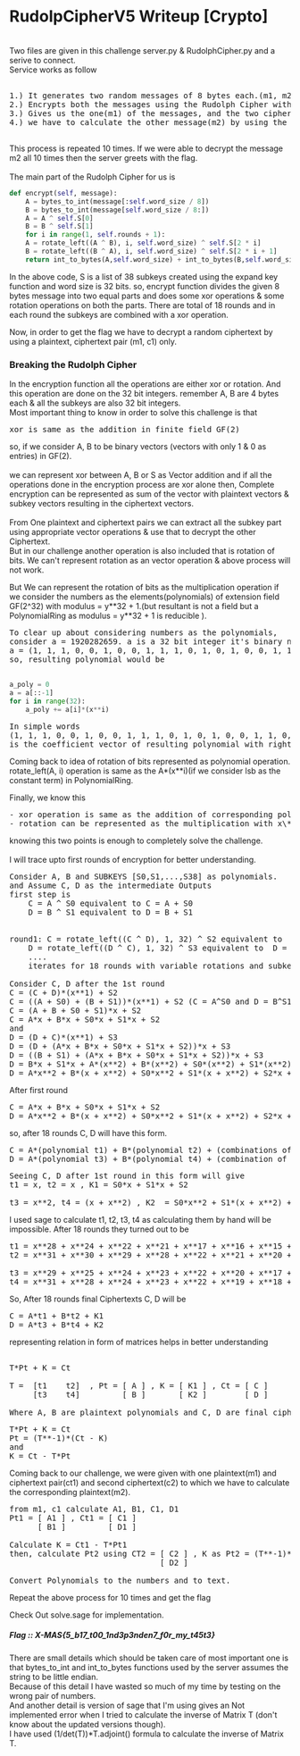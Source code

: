 <h1> RudolpCipherV5 Writeup [Crypto] </h1>

<br> Two files are given in this challenge server.py & RudolphCipher.py and a serive to connect. </br>
Service works as follow
<pre>

1.) It generates two random messages of 8 bytes each.(m1, m2)
2.) Encrypts both the messages using the Rudolph Cipher with a random key.(c1, c2)
3.) Gives us the one(m1) of the messages, and the two ciphertexts(c1, c2) and
4.) we have to calculate the other message(m2) by using the given m1, c1, c2.

</pre>
This process is repeated 10 times. If we were able to decrypt the message m2 all 10 times then the server greets with the flag.
<br><br>The main part of the Rudolph Cipher for us is 

```python
def encrypt(self, message):
    A = bytes_to_int(message[:self.word_size / 8])
    B = bytes_to_int(message[self.word_size / 8:])
    A = A ^ self.S[0]
    B = B ^ self.S[1]
    for i in range(1, self.rounds + 1):
	A = rotate_left((A ^ B), i, self.word_size) ^ self.S[2 * i]
	B = rotate_left((B ^ A), i, self.word_size) ^ self.S[2 * i + 1]
    return int_to_bytes(A,self.word_size) + int_to_bytes(B,self.word_size)
```

In the above code, S is a list of 38 subkeys created using the expand key function and word size is 32 bits.
so, encrypt function divides the given 8 bytes message into two equal parts and does some xor operations & some rotation
operations on both the parts. There are total of 18 rounds and in each round the subkeys are combined with a xor operation.

Now, in order to get the flag we have to decrypt a random ciphertext by using a plaintext, ciphertext pair (m1, c1) only.

<h3> Breaking the Rudolph Cipher </h3>
In the encryption function all the operations are either xor or rotation. And this operation are done on the 32 bit integers.
remember A, B are 4 bytes each & all the subkeys are also 32 bit integers.<br>
Most important thing to know in order to solve this challenge is that <pre>xor is same as the addition in finite field GF(2)</pre>
so, if we consider A, B to be binary vectors (vectors with only 1 & 0 as entries) in GF(2).<br><br>
we can represent xor between A, B or S as Vector addition and if all the operations done in the encryption process are xor alone then, Complete encryption can be represented as sum of the vector with plaintext vectors & subkey vectors resulting in the ciphertext vectors.<br><br>
From One plaintext and ciphertext pairs we can extract all the subkey part using appropriate vector operations & use that to decrypt the other Ciphertext.<br>
But in our challenge another operation is also included that is rotation of bits.
We can't represent rotation as an vector operation & above process will not work.

But We can represent the rotation of bits as the multiplication operation if we consider the numbers as the elements(polynomials) of extension field GF(2^32) with modulus = y\**32 + 1.(but resultant is not a field but a PolynomialRing as modulus = y\**32 + 1 is reducible ).
<pre>
To clear up about considering numbers as the polynomials,
consider a = 1920282659. a is a 32 bit integer it's binary notation is 
a = (1, 1, 1, 0, 0, 1, 0, 0, 1, 1, 1, 0, 1, 0, 1, 0, 0, 1, 1, 0, 0, 0, 0, 0, 0, 1, 0, 0, 0, 1, 1) 
so, resulting polynomial would be <br>
</pre>

```python
a_poly = 0
a = a[::-1]
for i in range(32):
	a_poly += a[i]*(x**i)
```
<pre>
In simple words 
(1, 1, 1, 0, 0, 1, 0, 0, 1, 1, 1, 0, 1, 0, 1, 0, 0, 1, 1, 0, 0, 0, 0, 0, 0, 1, 0, 0, 0, 1, 1) 
is the coefficient vector of resulting polynomial with rightmost(lsb) bit as the coefficient of x**0.
</pre>

Coming back to idea of rotation of bits represented as polynomial operation.<br>
rotate_left(A, i) operation is same as the A*(x\**i)(if we consider lsb as the constant term) in PolynomialRing.<br>

Finally, we know this
<pre>
- xor operation is same as the addition of corresponding polynomials in above defined PolynomialRing.
- rotation can be represented as the multiplication with x\**i.
</pre>
knowing this two points is enough to completely solve the challenge.<br><br>
I will trace upto first rounds of encryption for better understanding.
<pre>
Consider A, B and SUBKEYS [S0,S1,...,S38] as polynomials.
and Assume C, D as the intermediate Outputs
first step is 
	C = A ^ S0 equivalent to C = A + S0
	D = B ^ S1 equivalent to D = B + S1
	<br>
round1:	C = rotate_left((C ^ D), 1, 32) ^ S2 equivalent to  C = (C + D)*(x**1) + S2
	D = rotate_left((D ^ C), 1, 32) ^ S3 equivalent to  D = (D + C)*(x**1) + S3
	....
	iterates for 18 rounds with variable rotations and subkeys

Consider C, D after the 1st round
C = (C + D)*(x**1) + S2
C = ((A + S0) + (B + S1))*(x**1) + S2 (C = A^S0 and D = B^S1 at the start of encryption)
C = (A + B + S0 + S1)*x + S2
C = A*x + B*x + S0*x + S1*x + S2
and
D = (D + C)*(x**1) + S3
D = (D + (A*x + B*x + S0*x + S1*x + S2))*x + S3
D = ((B + S1) + (A*x + B*x + S0*x + S1*x + S2))*x + S3
D = B*x + S1*x + A*(x**2) + B*(x**2) + S0*(x**2) + S1*(x**2) + S2*x + S3
D = A*x**2 + B*(x + x**2) + S0*x**2 + S1*(x + x**2) + S2*x + S3
</pre>
After first round
<pre>
C = A*x + B*x + S0*x + S1*x + S2
D = A*x**2 + B*(x + x**2) + S0*x**2 + S1*(x + x**2) + S2*x + S3
</pre>
so, after 18 rounds C, D will have this form.
<pre>
C = A*(polynomial t1) + B*(polynomial t2) + (combinations of subkeys S0, S1, ... S37  K1)
D = A*(polynomial t3) + B*(polynomial t4) + (combination of subkeys S0, S1, ... S37   K2)
</pre>
<pre>
Seeing C, D after 1st round in this form will give
t1 = x, t2 = x , K1 = S0*x + S1*x + S2

t3 = x**2, t4 = (x + x**2) , K2  = S0*x**2 + S1*(x + x**2) + S2*x + S3
</pre>
I used sage to calculate t1, t2, t3, t4 as calculating them by hand will be impossible.
After 18 rounds they turned out to be
<pre>
t1 = x**28 + x**24 + x**22 + x**21 + x**17 + x**16 + x**15 + x**13 + x**11 + x**10 + x**4 + x**3 + 1
t2 = x**31 + x**30 + x**29 + x**28 + x**22 + x**21 + x**20 + x**14 + x**12 + x**11 + x**8 + x**5 + x**2 + x

t3 = x**29 + x**25 + x**24 + x**23 + x**22 + x**20 + x**17 + x**14 + x**11 + x**8 + x**4 + x**2 + x + 1
t4 = x**31 + x**28 + x**24 + x**23 + x**22 + x**19 + x**18 + x**16 + x**14 + x**12 + x**9 + x**6 + x**2
</pre>
So, After 18 rounds final Ciphertexts C, D will be
<pre>
C = A*t1 + B*t2 + K1
D = A*t3 + B*t4 + K2
</pre>
representing relation in form of matrices helps in better understanding
<pre>

T*Pt + K = Ct

T =  [t1	t2]  , Pt = [ A ] , K = [ K1 ] , Ct = [ C ]
     [t3	t4]         [ B ]       [ K2 ]        [ D ] 

Where A, B are plaintext polynomials and C, D are final ciphertext polynomials.
</pre>

<pre>
T*Pt + K = Ct
Pt = (T**-1)*(Ct - K) 
and
K = Ct - T*Pt
</pre>

Coming back to our challenge, we were given with one plaintext(m1) and ciphertext pair(ct1) and second ciphertext(c2) to which we have to calculate the corresponding plaintext(m2).
<pre>
from m1, c1 calculate A1, B1, C1, D1
Pt1 = [ A1 ] , Ct1 = [ C1 ]
      [ B1 ]         [ D1 ]

Calculate K = Ct1 - T*Pt1
then, calculate Pt2 using CT2 = [ C2 ] , K as Pt2 = (T**-1)*(Ct2 - K)
                                [ D2 ]

Convert Polynomials to the numbers and to text.
</pre>
Repeat the above process for 10 times and get the flag

Check Out solve.sage for implementation.
<h5> Flag :: X-MAS{5_b17_t00_1nd3p3nden7_f0r_my_t45t3} </h5>

There are small details which should be taken care of most important one is that bytes_to_int and int_to_bytes 
functions used by the server assumes the string to be little endian.<br>
Because of this detail I have wasted so much of my time by testing on the wrong pair of numbers.<br>
And another detail is version of sage that I'm using gives an Not implemented error when I tried to calculate the inverse of 
Matrix T (don't know about the updated versions though). <br>
I have used (1/det(T))*T.adjoint() formula to calculate the inverse of Matrix T.
